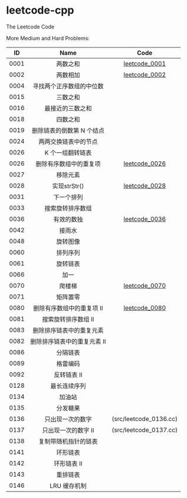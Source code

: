 # leetcode-cpp
The Leetcode Code

More Medium and Hard Problems:

| ID | Name | Code |
|:-:|:-:|:-:|
| 0001 | 两数之和 | [leetcode_0001](src/leetcode_0001.cc) |
| 0002 | 两数相加 | [leetcode_0002](src/leetcode_0002.cc) |
| 0004 | 寻找两个正序数组的中位数 | |
| 0015 | 三数之和 | |
| 0016 | 最接近的三数之和 | |
| 0018 | 四数之和 | |
| 0019 | 删除链表的倒数第 N 个结点 | |
| 0024 | 两两交换链表中的节点 | |
| 0026 | K 个一组翻转链表 | |
| 0026 | 删除有序数组中的重复项 | [leetcode_0026](src/leetcode_0026.cc) |
| 0027 | 移除元素 | |
| 0028 | 实现strStr() | [leetcode_0028](src/leetcode_0028.cc) |
| 0031 | 下一个排列 | |
| 0033 | 搜索旋转排序数组 | |
| 0036 | 有效的数独 | [leetcode_0036](src/leetcode_0036.cc) |
| 0042 | 接雨水 | |
| 0048 | 旋转图像 | |
| 0060 | 排列序列 | |
| 0061 | 旋转链表 | |
| 0066 | 加一 | |
| 0070 | 爬楼梯 | [leetcode_0070](src/leetcode_0070.cc) |
| 0071 | 矩阵置零 | |
| 0080 | 删除有序数组中的重复项 II | [leetcode_0080](src/leetcode_0080.cc) |
| 0081 | 搜索旋转排序数组 II | |
| 0083 | 删除排序链表中的重复元素 | |
| 0082 | 删除排序链表中的重复元素 II | |
| 0086 | 分隔链表 | |
| 0089 | 格雷编码 | |
| 0092 | 反转链表 II | |
| 0128 | 最长连续序列 | |
| 0134 | 加油站 | |
| 0135 | 分发糖果 | |
| 0136 | 只出现一次的数字 | (src/leetcode_0136.cc) |
| 0137 | 只出现一次的数字 II | (src/leetcode_0137.cc) |
| 0138 | 复制带随机指针的链表 | |
| 0141 | 环形链表 | |
| 0142 | 环形链表 II | |
| 0143 | 重排链表 | |
| 0146 | LRU 缓存机制 | |